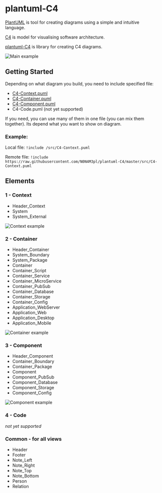 # plantuml-C4

[PlantUML](https://plantuml.com/) is tool for creating diagrams using a simple and intuitive language.

[C4](https://c4model.com/) is model for visualising software architecture.

[plantuml-C4](https://github.com/N0N4M3pl/plantuml-C4) is library for creating C4 diagrams.

![Main example](/../master/example/contextView.png?raw=true)

## Getting Started

Depending on what diagram you build, you need to include specified file:
* [C4-Context.puml](https://raw.githubusercontent.com/N0N4M3pl/plantuml-C4/master/src/C4-Context.puml)
* [C4-Container.puml](https://raw.githubusercontent.com/N0N4M3pl/plantuml-C4/master/src/C4-Container.puml)
* [C4-Component.puml](https://raw.githubusercontent.com/N0N4M3pl/plantuml-C4/master/src/C4-Component.puml)
* C4-Code.puml (not yet supported)

If you need, you can use many of them in one file (you can mix them together).
Its depend what you want to show on diagram.

### Example:

Local file:
`!include /src/C4-Context.puml`

Remote file:
`!include https://raw.githubusercontent.com/N0N4M3pl/plantuml-C4/master/src/C4-Context.puml`

## Elements

### 1 - Context

- Header_Context
- System
- System_External

![Context example](/../master/example/contextView.png?raw=true)

### 2 - Container

- Header_Container
- System_Boundary
- System_Package
- Container
- Container_Script
- Container_Service
- Container_MicroService
- Container_PubSub
- Container_Database
- Container_Storage
- Container_Config
- Application_WebServer
- Application_Web
- Application_Desktop
- Application_Mobile

![Container example](/../master/example/containerView.png?raw=true)

### 3 - Component

- Header_Component
- Container_Boundary
- Container_Package
- Component
- Component_PubSub
- Component_Database
- Component_Storage
- Component_Config

![Component example](/../master/example/componentView.png?raw=true)

### 4 - Code

*not yet supported*

### Common - for all views

- Header
- Footer
- Note_Left
- Note_Right
- Note_Top
- Note_Bottom
- Person
- Relation
